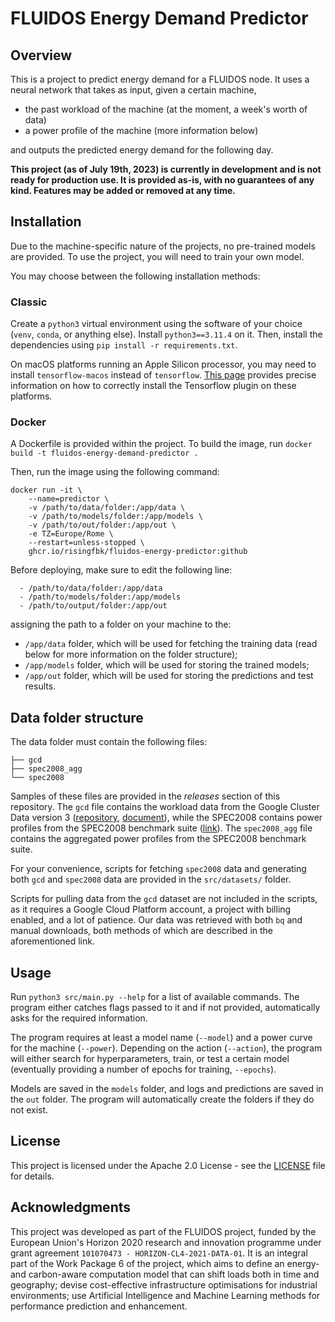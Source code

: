 # FLUIDOS Energy Demand Predictor

## Overview

This is a project to predict energy demand for a FLUIDOS node. It uses a neural network that takes as input, given a certain machine,

- the past workload of the machine (at the moment, a week's worth of data)
- a power profile of the machine (more information below)

and outputs the predicted energy demand for the following day.

**This project (as of July 19th, 2023) is currently in development and is not ready for production use. It is provided as-is, with no guarantees of any kind. Features may be added or removed at any time.**

## Installation

Due to the machine-specific nature of the projects, no pre-trained models are provided. To use the project, you will need to train your own model.

You may choose between the following installation methods:

### Classic

Create a `python3` virtual environment using the software of your choice (`venv`, `conda`, or anything else). Install `python3==3.11.4` on it. Then, install the dependencies using `pip install -r requirements.txt`.

On macOS platforms running an Apple Silicon processor, you may need to install `tensorflow-macos` instead of `tensorflow`. [This page](https://developer.apple.com/metal/tensorflow-plugin/) provides precise information on how to correctly install the Tensorflow plugin on these platforms.

### Docker

A Dockerfile is provided within the project. To build the image, run `docker build -t fluidos-energy-demand-predictor .`

Then, run the image using the following command:

```
docker run -it \
    --name=predictor \
    -v /path/to/data/folder:/app/data \
    -v /path/to/models/folder:/app/models \
    -v /path/to/out/folder:/app/out \
    -e TZ=Europe/Rome \
    --restart=unless-stopped \
    ghcr.io/risingfbk/fluidos-energy-predictor:github
```

Before deploying, make sure to edit the following line:

```
  - /path/to/data/folder:/app/data
  - /path/to/models/folder:/app/models
  - /path/to/output/folder:/app/out
```

assigning the path to a folder on your machine to the:

- `/app/data` folder, which will be used for fetching the training data (read below for more information on the folder structure);
- `/app/models` folder, which will be used for storing the trained models;
- `/app/out` folder, which will be used for storing the predictions and test results.

## Data folder structure

The data folder must contain the following files:
```
├── gcd
├── spec2008_agg
└── spec2008
```

Samples of these files are provided in the *releases* section of this repository. The `gcd` file contains the workload data from the Google Cluster Data version 3 ([repository](https://github.com/google/cluster-data), [document](https://drive.google.com/file/d/10r6cnJ5cJ89fPWCgj7j4LtLBqYN9RiI9/view)), while the SPEC2008 contains power profiles from the SPEC2008 benchmark suite ([link](https://www.spec.org/power_ssj2008/results/power_ssj2008.html)).
The `spec2008_agg` file contains the aggregated power profiles from the SPEC2008 benchmark suite.

For your convenience, scripts for fetching `spec2008` data and generating both `gcd` and `spec2008` data are provided in the `src/datasets/` folder.

Scripts for pulling data from the `gcd` dataset are not included in the scripts, as it requires a Google Cloud Platform account, a project with billing enabled, and a lot of patience. Our data was retrieved with both `bq` and manual downloads, both methods of which are described in the aforementioned link.

## Usage

Run `python3 src/main.py --help` for a list of available commands. The program either catches flags passed to it and if not provided, automatically asks for the required information. 

The program requires at least a model name (`--model`) and  a power curve for the machine (`--power`). Depending on the action (`--action`), the program will either search for hyperparameters, train, or test a certain model (eventually providing a number of epochs for training, `--epochs`).

Models are saved in the `models` folder, and logs and predictions are saved in the `out` folder. The program will automatically create the folders if they do not exist.

## License

This project is licensed under the Apache 2.0 License - see the [LICENSE](LICENSE) file for details.

## Acknowledgments

This project was developed as part of the FLUIDOS project, funded by the European Union's Horizon 2020 research and innovation programme under grant agreement `101070473 - HORIZON-CL4-2021-DATA-01`.
It is an integral part of the Work Package 6 of the project, which aims to define an energy- and carbon-aware computation model that can shift loads both in time and geography; devise cost-effective infrastructure optimisations for industrial environments; use Artificial Intelligence and Machine Learning methods for performance prediction and enhancement.